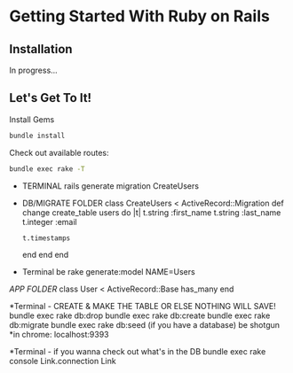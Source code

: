 # Getting Started With Ruby on Rails

## Installation
In progress...

## Let's Get To It!

Install Gems
```bash
bundle install
```
Check out available routes:
```bash
bundle exec rake -T
```

* TERMINAL
rails generate migration CreateUsers

* DB/MIGRATE FOLDER
class CreateUsers < ActiveRecord::Migration
  def change
    create_table users do |t|
      t.string :first_name
      t.string :last_name
      t.integer :email

      t.timestamps
    end
  end
end

* Terminal
be rake generate:model NAME=Users

*APP FOLDER*
class User < ActiveRecord::Base
  has_many
end

*Terminal - CREATE & MAKE THE TABLE OR ELSE NOTHING WILL SAVE!
bundle exec rake db:drop
bundle exec rake db:create
bundle exec rake db:migrate
bundle exec rake db:seed (if you have a database)
be shotgun
*in chrome: localhost:9393

*Terminal - if you wanna check out what's in the DB
bundle exec rake console
Link.connection
Link
